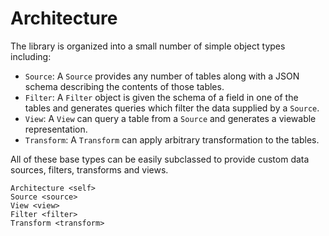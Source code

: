 # Architecture

The library is organized into a small number of simple object types including:

* `Source`: A `Source` provides any number of tables along with a JSON schema describing the contents of those tables.
* `Filter`: A `Filter` object is given the schema of a field in one of the tables and generates queries which filter the data supplied by a `Source`.
* `View`: A `View` can query a table from a `Source` and generates a viewable representation.
* `Transform`: A `Transform` can apply arbitrary transformation to the tables.

All of these base types can be easily subclassed to provide custom data sources, filters, transforms and views.

```{toctree}
Architecture <self>
Source <source>
View <view>
Filter <filter>
Transform <transform>
```
